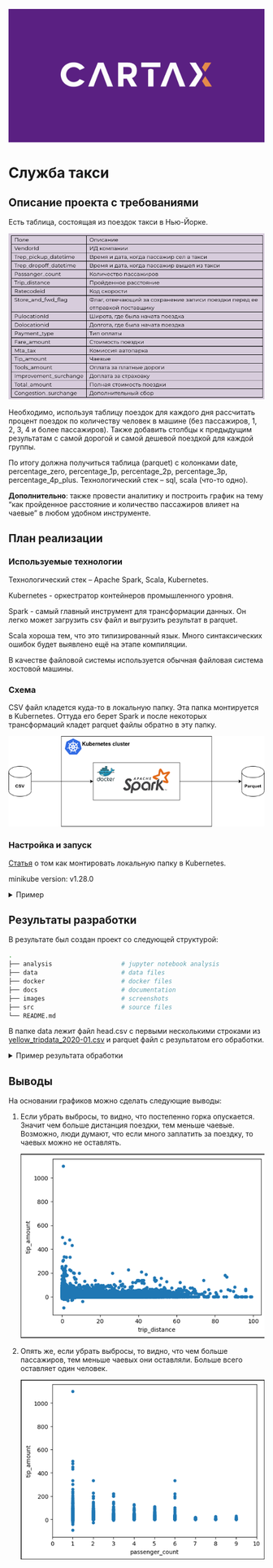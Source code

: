 <div align="center">

![Cartax](images/logo.png)

</div>

# Служба такси

## Описание проекта с требованиями
Есть таблица, состоящая из поездок такси в Нью-Йорке.

![Таблица](images/table.png)

Необходимо, используя таблицу поездок для каждого дня рассчитать процент поездок по количеству человек в машине (без пассажиров, 1, 2, 3, 4 и более пассажиров). Также добавить столбцы к предыдущим результатам с самой дорогой и самой дешевой поездкой для каждой группы.

По итогу должна получиться таблица (parquet) с колонками date, percentage_zero, percentage_1p, percentage_2p, percentage_3p, percentage_4p_plus. Технологический стек – sql, scala (что-то одно).

**Дополнительно**: также провести аналитику и построить график на тему “как пройденное расстояние и количество пассажиров влияет на чаевые” в любом удобном инструменте.

## План реализации

### Используемые технологии
Технологический стек – Apache Spark, Scala, Kubernetes.

Kubernetes - оркестратор контейнеров промышленного уровня.

Spark - самый главный инструмент для трансформации данных. Он легко может загрузить csv файл и выгрузить результат в parquet.

Scala хороша тем, что это типизированный язык. Много синтаксических ошибок будет выявлено ещё на этапе компиляции.

В качестве файловой системы используется обычная файловая система хостовой машины.

### Схема

CSV файл кладется куда-то в локальную папку. Эта папка монтируется в Kubernetes. Оттуда его берет Spark и после некоторых трансформаций кладет parquet файлы обратно в эту папку.

![График](images/diagram.drawio.png)

### Настройка и запуск

[Статья](https://jaceklaskowski.github.io/spark-kubernetes-book/demo/spark-and-local-filesystem-in-minikube/) о том как монтировать локальную папку в Kubernetes.

minikube version: v1.28.0

<details>
  <summary>Пример</summary>

```bash
minikube start

# Билдим образ:
docker build -f ./docker/Dockerfile -t izair/taxi_service:1.0.5 .
docker push izair/taxi_service:1.0.5

# Заранее пулим:
minikube ssh docker pull izair/taxi_service:1.0.5

# Монтируем папку на minikube:
minikube mount /source_path:/tmp/taxi_service

# Проверим, что она там есть:
minikube ssh
ls /tmp/taxi_service
exit

# Потом смонтированную папку смонтируем на POD:
export VOLUME_TYPE=hostPath
export VOLUME_NAME=demo-host-mount
export MOUNT_PATH=/tmp/taxi_service

# Открываем порт 8001:
kubectl proxy

spark-submit \
  --master=k8s://http://127.0.0.1:8001 \
  --deploy-mode cluster \
  --name taxi_service \
  --class org.example.App \
  --conf "spark.kubernetes.container.image=izair/taxi_service:1.0.5" \
  --conf spark.kubernetes.driver.volumes.$VOLUME_TYPE.$VOLUME_NAME.mount.path=$MOUNT_PATH \
  --conf spark.kubernetes.driver.volumes.$VOLUME_TYPE.$VOLUME_NAME.options.path=$MOUNT_PATH \
  --conf spark.kubernetes.executor.volumes.$VOLUME_TYPE.$VOLUME_NAME.mount.path=$MOUNT_PATH \
  --conf spark.kubernetes.executor.volumes.$VOLUME_TYPE.$VOLUME_NAME.options.path=$MOUNT_PATH \
  --conf spark.executor.instances=1 \
  --conf spark.driver.memory=512m \
  --conf spark.executor.memory=512m \
  --conf spark.driver.cores=1 \
  --conf spark.executor.cores=1 \
  --conf spark.kubernetes.namespace=default \
  local:///opt/taxi_service-1.0-jar-with-dependencies.jar

# Смотрим логи:
minikube dashboard
```
</details>

## Результаты разработки
В результате был создан проект со следующей структурой:
```bash
.
├── analysis                   # jupyter notebook analysis
├── data                       # data files
├── docker                     # docker files
├── docs                       # documentation
├── images                     # screenshots
├── src                        # source files
└── README.md
```

В папке data лежит файл head.csv с первыми несколькими  строками из [yellow_tripdata_2020-01.csv](https://disk.yandex.ru/d/DKeoopbGH1Ttuw) и parquet файл с результатом его обработки.

<details>
  <summary>Пример результата обработки</summary>

![График1](images/result1.png)![График2](images/result2.png)

</details>


## Выводы
На основании графиков можно сделать следующие выводы:
1. Если убрать выбросы, то видно, что постепенно горка опускается. Значит чем больше дистанция поездки, тем меньше чаевые. Возможно, люди думают, что если много заплатить за поездку, то чаевых можно не оставлять.

    ![График1](images/trip_distance.png)

2. Опять же, если убрать выбросы, то видно, что чем больше пассажиров, тем меньше чаевых они оставляли. Больше всего оставляет один человек.

    ![График2](images/passenger_count.png)




